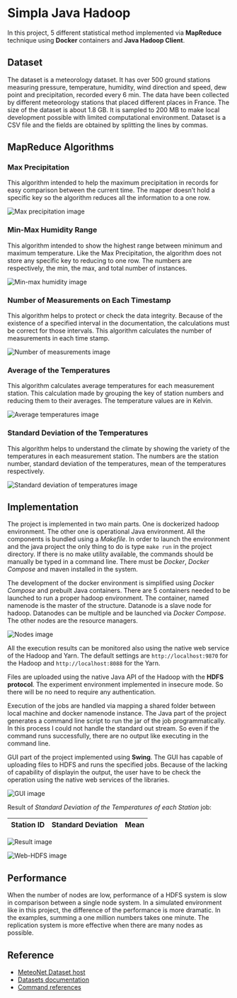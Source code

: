 # Simpla Java Hadoop

In this project, 5 different statistical method implemented via **MapReduce**
technique using **Docker** containers and **Java Hadoop Client**.

## Dataset

The dataset is a meteorology dataset. It has over 500 ground stations measuring
pressure, temperature, humidity, wind direction and speed, dew point and
precipitation, recorded every 6 min. The data have been collected by different
meteorology stations that placed different places in France. The size of the
dataset is about 1.8 GB. It is sampled to 200 MB to make local development
possible with limited computational environment. Dataset is a CSV file and the
fields are obtained by splitting the lines by commas.

## MapReduce Algorithms

### Max Precipitation

This algorithm intended to help the maximum precipitation in records for easy
comparison between the current time. The mapper doesn’t hold a specific key so
the algorithm reduces all the information to a one row. 

![Max precipitation image](./asset/max-precip.png)

### Min-Max Humidity Range

This algorithm intended to show the highest range between minimum and maximum
temperature. Like the Max Precipitation, the algorithm does not store any
specific key to reducing to one row. The numbers are respectively, the min, the
max, and total number of instances.

![Min-max humidity image](./asset/min-max-hum.png)

### Number of Measurements on Each Timestamp

This algorithm helps to protect or check the data integrity. Because of the
existence of a specified interval in the documentation, the calculations must be
correct for those intervals. This algorithm calculates the number of
measurements in each time stamp.

![Number of measurements image](./asset/number-of-measurements.png)

### Average of the Temperatures

This algorithm calculates average temperatures for each measurement station.
This calculation made by grouping the key of station numbers and reducing them
to their averages. The temperature values are in Kelvin.

![Average temperatures image](./asset/average-temps.png)

### Standard Deviation of the Temperatures

This algorithm helps to understand the climate by showing the variety of the
temperatures in each measurement station. The numbers are the station number,
standard deviation of the temperatures, mean of the temperatures respectively.

![Standard deviation of temperatures image](./asset/std-temp.png)

## Implementation

The project is implemented in two main parts. One is dockerized hadoop
environment. The other one is operational Java environment. All the components
is bundled using a _Makefile_. In order to launch the environment and the java
project the only thing to do is type `make run` in the project directory. If
there is no make utility available, the commands should be manually be typed in
a command line. There must be _Docker_, _Docker Compose_ and maven installed in
the system.

The development of the docker environment is simplified using _Docker Compose_
and prebuilt Java containers. There are 5 containers needed to be launched to
run a proper hadoop environment. The container, named namenode is the master of
the structure. Datanode is a slave node for hadoop. Datanodes can be multiple
and be launched via _Docker Compose_. The other nodes are the resource managers.

![Nodes image](./asset/nodes.png)

All the execution results can be monitored also using the native web service of
the Hadoop and Yarn. The default settings are `http://localhost:9870` for the
Hadoop and `http://localhost:8088` for the Yarn.

Files are uploaded using the native Java API of the Hadoop with the **HDFS
protocol**. The experiment environment implemented in insecure mode. So there
will be no need to require any authentication.

Execution of the jobs are handled via mapping a shared folder between local
machine and docker namenode instance. The Java part of the project generates a
command line script to run the jar of the job programmatically. In this process
I could not handle the standard out stream. So even if the command runs
successfully, there are no output like executing in the command line.

GUI part of the project implemented using **Swing**. The GUI has capable of
uploading files to HDFS and runs the specified jobs. Because of the lacking of
capability of displayin the output, the user have to be check the operation
using the native web services of the libraries.

![GUI image](./asset/gui.png)

Result of _Standard Deviation of the Temperatures of each Station_ job:

| Station ID | Standard Deviation | Mean |
| ---------- | ------------------ | ---- |

![Result image](./asset/result.png)

![Web-HDFS image](./asset/webhdfs.png)

## Performance

When the number of nodes are low, performance of a HDFS system is slow in
comparison between a single node system. In a simulated environment like in this
project, the difference of the performance is more dramatic. In the examples,
summing a one million numbers takes one minute. The replication system is more
effective when there are many nodes as possible.

## Reference

- [MeteoNet Dataset host](https://www.kaggle.com/katerpillar/meteonet) 
- [Datasets documentation](https://meteofrance.github.io/meteonet/) 
- [Command references](https://www.tutorialspoint.com/hadoop/hadoop_command_reference.htm)

